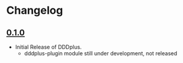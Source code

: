 # Changelog

## [0.1.0](https://github.com/funkygao/cp-ddd-framework/releases/tag/v0.1.0)

* Initial Release of DDDplus. 
   * dddplus-plugin module still under development, not released

